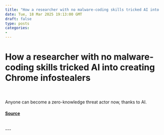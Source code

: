 ```yaml
---
title: "How a researcher with no malware-coding skills tricked AI into creating Chrome infostealers"
date: Tue, 18 Mar 2025 19:13:00 GMT
draft: false
type: posts
categories: 
- 
---
```

# How a researcher with no malware-coding skills tricked AI into creating Chrome infostealers

<br/>

<br/>
Anyone can become a zero-knowledge threat actor now, thanks to AI.

#### [Source](https://www.zdnet.com/article/how-a-researcher-with-no-malware-coding-skills-tricked-ai-into-creating-chrome-infostealers/)

<br/>
---
